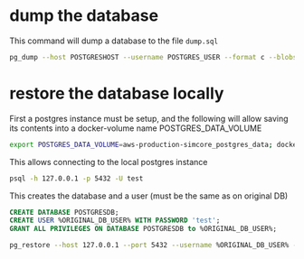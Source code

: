 # dump the database

This command will dump a database to the file ```dump.sql```

```bash
pg_dump --host POSTGRESHOST --username POSTGRES_USER --format c --blobs --verbose --file dump.sql POSTGRESDB
```

# restore the database locally

First a postgres instance must be setup, and the following will allow saving its contents into a docker-volume name POSTGRES_DATA_VOLUME

```bash
export POSTGRES_DATA_VOLUME=aws-production-simcore_postgres_data; docker-compose up
```

This allows connecting to the local postgres instance
```bash
psql -h 127.0.0.1 -p 5432 -U test
```

This creates the database and a user (must be the same as on original DB)
```sql
CREATE DATABASE POSTGRESDB;
CREATE USER %ORIGINAL_DB_USER% WITH PASSWORD 'test';
GRANT ALL PRIVILEGES ON DATABASE POSTGRESDB to %ORIGINAL_DB_USER%;
```

```bash
pg_restore --host 127.0.0.1 --port 5432 --username %ORIGINAL_DB_USER% -d POSTGRESDB dump.sql
```
